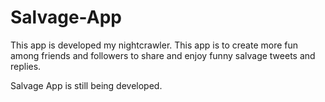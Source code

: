# Salvage-App

This app is developed my nightcrawler. This app is to create more fun among friends and followers to share and enjoy funny salvage tweets and replies.

Salvage App is still being developed.
